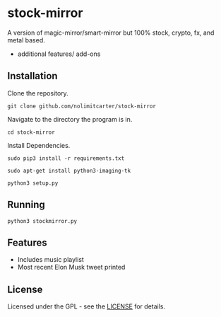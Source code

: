 # stock-mirror

A version of magic-mirror/smart-mirror but 100% stock, crypto, fx, and metal based. 
+ additional features/ add-ons

## Installation 

Clone the repository. 

`git clone github.com/nolimitcarter/stock-mirror`

Navigate to the directory the program is in.

`cd stock-mirror` 

Install Dependencies. 

`sudo pip3 install -r requirements.txt`

`sudo apt-get install python3-imaging-tk`

`python3 setup.py`


## Running 

`python3 stockmirror.py`

## Features

* Includes music playlist
* Most recent Elon Musk tweet printed

## License 

Licensed under the GPL - see the [LICENSE](LICENSE.md) for details.
